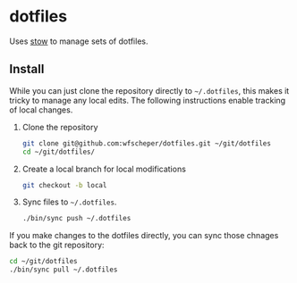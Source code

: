 # dotfiles

Uses [stow](https://www.gnu.org/software/stow/) to manage sets of dotfiles.


## Install

While you can just clone the repository directly to `~/.dotfiles`,
this makes it tricky to manage any local edits.
The following instructions enable tracking of local changes.

1. Clone the repository
   ```bash
   git clone git@github.com:wfscheper/dotfiles.git ~/git/dotfiles
   cd ~/git/dotfiles/
   ```
2. Create a local branch for local modifications
    ```bash
    git checkout -b local
    ```
3. Sync files to `~/.dotfiles`.
   ```bash
   ./bin/sync push ~/.dotfiles
   ```

If you make changes to the dotfiles directly,
you can sync those chnages back to the git repository:
```bash
cd ~/git/dotfiles
./bin/sync pull ~/.dotfiles
```
